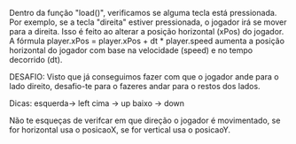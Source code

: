 
Dentro da função "load()", verificamos se alguma tecla está pressionada. Por exemplo, se a tecla "direita" estiver pressionada, o jogador irá se mover para a direita. Isso é feito ao alterar a posição horizontal (xPos) do jogador. A fórmula player.xPos = player.xPos + dt * player.speed aumenta a posição horizontal do jogador com base na velocidade (speed) e no tempo decorrido (dt).

DESAFIO: Visto que já conseguimos fazer com que o jogador ande para o lado direito, desafio-te para o fazeres andar para o restos dos lados.

Dicas:
	esquerda-> left
	cima -> up
	baixo -> down

Não te esqueças de verifcar em que direção o jogador é movimentado, se for horizontal usa o posicaoX, se for vertical usa o posicaoY.

